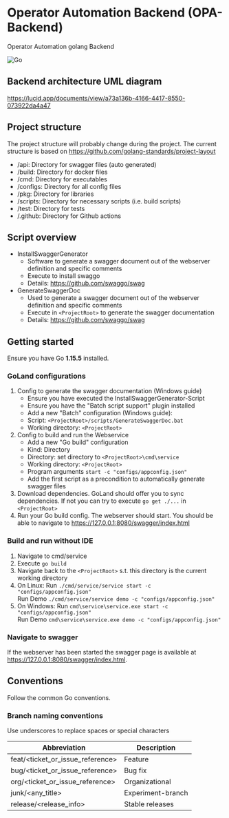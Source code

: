 # Operator Automation Backend (OPA-Backend)
Operator Automation golang Backend

![Go](https://github.com/evoila/devoilapers-backend/workflows/Go/badge.svg)

## Backend architecture UML diagram
https://lucid.app/documents/view/a73a136b-4166-4417-8550-073922da4a47


## Project structure
The project structure will probably change during the project.
The current structure is based on https://github.com/golang-standards/project-layout

- /api: Directory for swagger files (auto generated)
- /build: Directory for docker files
- /cmd: Directory for executables
- /configs: Directory for all config files
- /pkg: Directory for libraries
- /scripts: Directory for necessary scripts (i.e. build scripts)
- /test: Directory for tests
- /.github: Directory for Github actions

## Script overview
- InstallSwaggerGenerator 
    - Software to generate a swagger document out of the webserver definition and specific comments
    - Execute to install swaggo 
    - Details: https://github.com/swaggo/swag
- GenerateSwaggerDoc
    - Used to generate a swagger document out of the webserver definition and specific comments
    - Execute in `<ProjectRoot>` to generate the swagger documentation  
    - Details: https://github.com/swaggo/swag
    

## Getting started
Ensure you have Go **1.15.5** installed.

### GoLand configurations 
1. Config to generate the swagger documentation (Windows guide)
    - Ensure you have executed the InstallSwaggerGenerator-Script
    - Ensure you have the "Batch script support" plugin installed
    - Add a new "Batch" configuration (Windows guide):
    - Script: `<ProjectRoot>/scripts/GenerateSwaggerDoc.bat`
    - Working directory: `<ProjectRoot>`
2. Config to build and run the Webservice 
    - Add a new "Go build" configuration
    - Kind: Directory
    - Directory: set directory to `<ProjectRoot>\cmd\service`
    - Working directory: `<ProjectRoot>`
    - Program arguments `start -c "configs/appconfig.json"`
    - Add the first script as a precondition to automatically generate swagger files
4. Download dependencies. GoLand should offer you to sync dependencies. If not you can try to execute `go get ./...` in `<ProjectRoot>`
5. Run your Go build config. The webserver should start. You should be able to navigate to https://127.0.0.1:8080/swagger/index.html

### Build and run without IDE
1. Navigate to cmd/service
2. Execute `go build`
3. Navigate back to the `<ProjectRoot>` s.t. this directory is the current working directory
4. On Linux: Run `./cmd/service/service start -c "configs/appconfig.json"`  
             Run Demo `./cmd/service/service demo -c "configs/appconfig.json"`
5. On Windows: Run `cmd\service\service.exe start -c "configs/appconfig.json"`  
               Run Demo `cmd\service\service.exe demo -c "configs/appconfig.json"`

### Navigate to swagger
If the webserver has been started the swagger page is available at https://127.0.0.1:8080/swagger/index.html.

## Conventions
Follow the common Go conventions. 

### Branch naming conventions
Use underscores to replace spaces or special characters

| Abbreviation                        | Description            |
| ------------                        | -----------            |
| feat/<ticket_or_issue_reference>    | Feature                |       
| bug/<ticket_or_issue_reference>     | Bug fix                |
| org/<ticket_or_issue_reference>     | Organizational         |
| junk/<any_title>                    | Experiment-branch      |
| release/<release_info>              | Stable releases        |

